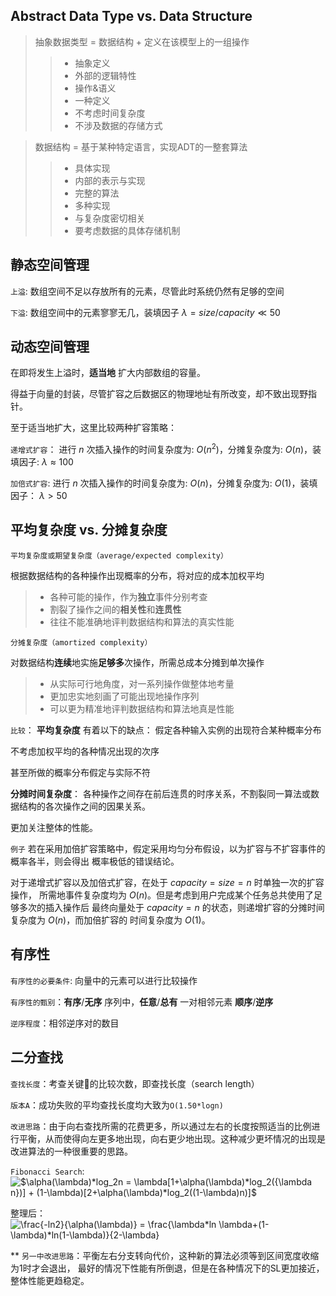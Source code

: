 ## Abstract Data Type vs. Data Structure
> 抽象数据类型 = 数据结构 + 定义在该模型上的一组操作
>>* 抽象定义
>>* 外部的逻辑特性
>>* 操作&语义
>>* 一种定义
>>* 不考虑时间复杂度
>>* 不涉及数据的存储方式

> 数据结构 = 基于某种特定语言，实现ADT的一整套算法
>>* 具体实现
>>* 内部的表示与实现
>>* 完整的算法
>>* 多种实现
>>* 与复杂度密切相关
>>* 要考虑数据的具体存储机制

## 静态空间管理
`上溢`:
数组空间不足以存放所有的元素，尽管此时系统仍然有足够的空间

`下溢`:
数组空间中的元素寥寥无几，装填因子 $\lambda = size/capacity \ll 50%$

## 动态空间管理
在即将发生上溢时，**适当地** 扩大内部数组的容量。

得益于向量的封装，尽管扩容之后数据区的物理地址有所改变，却不致出现野指针。

至于适当地扩大，这里比较两种扩容策略：

`递增式扩容`：
进行 $n$ 次插入操作的时间复杂度为: $O(n^2)$，分摊复杂度为: $O(n)$，装填因子:
$\lambda \approx 100%$

`加倍式扩容`:
进行 $n$ 次插入操作的时间复杂度为: $O(n)$，分摊复杂度为: $O(1)$，装填因子：
$\lambda > 50%$

## 平均复杂度 vs. 分摊复杂度
`平均复杂度或期望复杂度（average/expected complexity）`

根据数据结构的各种操作出现概率的分布，将对应的成本加权平均
>* 各种可能的操作，作为**独立**事件分别考查
>* 割裂了操作之间的**相关性**和**连贯性**
>* 往往不能准确地评判数据结构和算法的真实性能

`分摊复杂度（amortized complexity）`

对数据结构**连续**地实施**足够多**次操作，所需总成本分摊到单次操作
>* 从实际可行地角度，对一系列操作做整体地考量
>* 更加忠实地刻画了可能出现地操作序列
>* 可以更为精准地评判数据结构和算法地真是性能

`比较`：
**平均复杂度** 有着以下的缺点：
假定各种输入实例的出现符合某种概率分布

不考虑加权平均的各种情况出现的次序

甚至所做的概率分布假定与实际不符

**分摊时间复杂度**：
各种操作之间存在前后连贯的时序关系，不割裂同一算法或数据结构的各次操作之间的因果关系。

更加关注整体的性能。

`例子`
若在采用加倍扩容策略中，假定采用均匀分布假设，以为扩容与不扩容事件的概率各半，则会得出
概率极低的错误结论。

对于递增式扩容以及加倍式扩容，在处于 $capacity = size = n$ 时单独一次的扩容操作，
所需地事件复杂度均为 $O(n)$。但是考虑到用户完成某个任务总共使用了足够多次的插入操作后
最终向量处于 $capacity = n$ 的状态，则递增扩容的分摊时间复杂度为 $O(n)$，而加倍扩容的
时间复杂度为 $O(1)$。

## 有序性
`有序性的必要条件`: 向量中的元素可以进行比较操作

`有序性的甄别`：**有序**/**无序** 序列中，**任意**/**总有** 一对相邻元素 **顺序**/**逆序**

`逆序程度`：相邻逆序对的数目

## 二分查找
`查找长度`：考查关键🐴的比较次数，即查找长度（search length）

`版本A`：成功失败的平均查找长度均大致为`O(1.50*logn)`

`改进思路`：由于向右查找所需的花费更多，所以通过左右的长度按照适当的比例进行平衡，从而使得向左更多地出现，向右更少地出现。这种减少更坏情况的出现是改进算法的一种很重要的思路。

`Fibonacci Search`:
<img src="https://latex.codecogs.com/gif.latex?$\alpha(\lambda)*log_2n&space;=&space;\lambda[1&plus;\alpha(\lambda)*log_2({\lambda&space;n})]&space;&plus;&space;(1-\lambda)[2&plus;\alpha(\lambda)*log_2((1-\lambda)n)]$" title="$\alpha(\lambda)*log_2n = \lambda[1+\alpha(\lambda)*log_2({\lambda n})] + (1-\lambda)[2+\alpha(\lambda)*log_2((1-\lambda)n)]$" />

整理后：
<img src="https://latex.codecogs.com/gif.latex?\frac{-ln2}{\alpha(\lambda)}&space;=&space;\frac{\lambda*ln&space;\lambda&plus;(1-\lambda)*ln(1-\lambda)}{2-\lambda}" title="\frac{-ln2}{\alpha(\lambda)} = \frac{\lambda*ln \lambda+(1-\lambda)*ln(1-\lambda)}{2-\lambda}" />

**
`另一中改进思路`：平衡左右分支转向代价，这种新的算法必须等到区间宽度收缩为1时才会退出，
最好的情况下性能有所倒退，但是在各种情况下的SL更加接近，整体性能更趋稳定。

